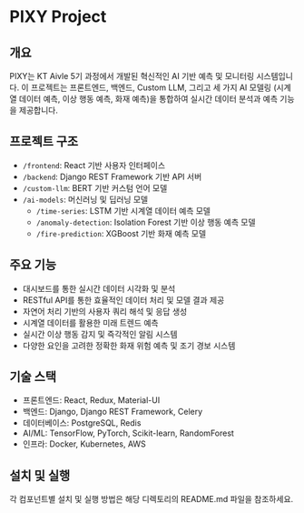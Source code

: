 # PIXY Project

## 개요
PIXY는 KT Aivle 5기 과정에서 개발된 혁신적인 AI 기반 예측 및 모니터링 시스템입니다. 이 프로젝트는 프론트엔드, 백엔드, Custom LLM, 그리고 세 가지 AI 모델링 (시계열 데이터 예측, 이상 행동 예측, 화재 예측)을 통합하여 실시간 데이터 분석과 예측 기능을 제공합니다.

## 프로젝트 구조
- `/frontend`: React 기반 사용자 인터페이스
- `/backend`: Django REST Framework 기반 API 서버
- `/custom-llm`: BERT 기반 커스텀 언어 모델
- `/ai-models`: 머신러닝 및 딥러닝 모델
  - `/time-series`: LSTM 기반 시계열 데이터 예측 모델
  - `/anomaly-detection`: Isolation Forest 기반 이상 행동 예측 모델
  - `/fire-prediction`: XGBoost 기반 화재 예측 모델

## 주요 기능
- 대시보드를 통한 실시간 데이터 시각화 및 분석
- RESTful API를 통한 효율적인 데이터 처리 및 모델 결과 제공
- 자연어 처리 기반의 사용자 쿼리 해석 및 응답 생성
- 시계열 데이터를 활용한 미래 트렌드 예측
- 실시간 이상 행동 감지 및 즉각적인 알림 시스템
- 다양한 요인을 고려한 정확한 화재 위험 예측 및 조기 경보 시스템

## 기술 스택
- 프론트엔드: React, Redux, Material-UI
- 백엔드: Django, Django REST Framework, Celery
- 데이터베이스: PostgreSQL, Redis
- AI/ML: TensorFlow, PyTorch, Scikit-learn, RandomForest
- 인프라: Docker, Kubernetes, AWS

## 설치 및 실행
각 컴포넌트별 설치 및 실행 방법은 해당 디렉토리의 README.md 파일을 참조하세요.
